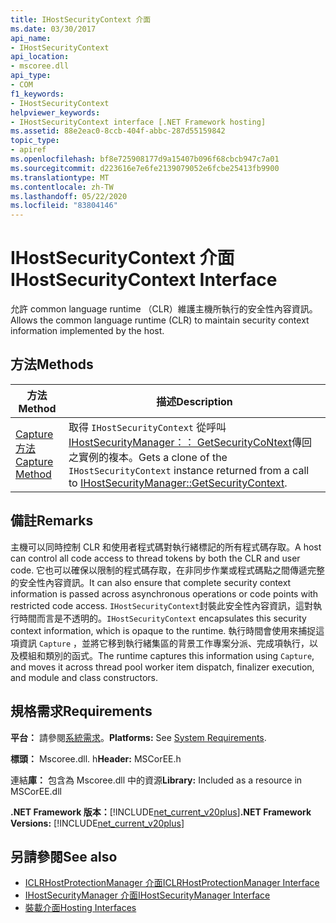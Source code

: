 ```yaml
---
title: IHostSecurityContext 介面
ms.date: 03/30/2017
api_name:
- IHostSecurityContext
api_location:
- mscoree.dll
api_type:
- COM
f1_keywords:
- IHostSecurityContext
helpviewer_keywords:
- IHostSecurityContext interface [.NET Framework hosting]
ms.assetid: 88e2eac0-8ccb-404f-abbc-287d55159842
topic_type:
- apiref
ms.openlocfilehash: bf8e725908177d9a15407b096f68cbcb947c7a01
ms.sourcegitcommit: d223616e7e6fe2139079052e6fcbe25413fb9900
ms.translationtype: MT
ms.contentlocale: zh-TW
ms.lasthandoff: 05/22/2020
ms.locfileid: "83804146"
---
```

# <a name="ihostsecuritycontext-interface"></a><span data-ttu-id="e37b7-102">IHostSecurityContext 介面</span><span class="sxs-lookup"><span data-stu-id="e37b7-102">IHostSecurityContext Interface</span></span>
<span data-ttu-id="e37b7-103">允許 common language runtime （CLR）維護主機所執行的安全性內容資訊。</span><span class="sxs-lookup"><span data-stu-id="e37b7-103">Allows the common language runtime (CLR) to maintain security context information implemented by the host.</span></span>  
  
## <a name="methods"></a><span data-ttu-id="e37b7-104">方法</span><span class="sxs-lookup"><span data-stu-id="e37b7-104">Methods</span></span>  
  
|<span data-ttu-id="e37b7-105">方法</span><span class="sxs-lookup"><span data-stu-id="e37b7-105">Method</span></span>|<span data-ttu-id="e37b7-106">描述</span><span class="sxs-lookup"><span data-stu-id="e37b7-106">Description</span></span>|  
|------------|-----------------|  
|[<span data-ttu-id="e37b7-107">Capture 方法</span><span class="sxs-lookup"><span data-stu-id="e37b7-107">Capture Method</span></span>](../../../../docs/framework/unmanaged-api/hosting/ihostsecuritycontext-capture-method.md)|<span data-ttu-id="e37b7-108">取得 `IHostSecurityContext` 從呼叫[IHostSecurityManager：： GetSecurityCoNtext](ihostsecuritymanager-getsecuritycontext-method.md)傳回之實例的複本。</span><span class="sxs-lookup"><span data-stu-id="e37b7-108">Gets a clone of the `IHostSecurityContext` instance returned from a call to [IHostSecurityManager::GetSecurityContext](ihostsecuritymanager-getsecuritycontext-method.md).</span></span>|  
  
## <a name="remarks"></a><span data-ttu-id="e37b7-109">備註</span><span class="sxs-lookup"><span data-stu-id="e37b7-109">Remarks</span></span>  
 <span data-ttu-id="e37b7-110">主機可以同時控制 CLR 和使用者程式碼對執行緒標記的所有程式碼存取。</span><span class="sxs-lookup"><span data-stu-id="e37b7-110">A host can control all code access to thread tokens by both the CLR and user code.</span></span> <span data-ttu-id="e37b7-111">它也可以確保以限制的程式碼存取，在非同步作業或程式碼點之間傳遞完整的安全性內容資訊。</span><span class="sxs-lookup"><span data-stu-id="e37b7-111">It can also ensure that complete security context information is passed across asynchronous operations or code points with restricted code access.</span></span> <span data-ttu-id="e37b7-112">`IHostSecurityContext`封裝此安全性內容資訊，這對執行時間而言是不透明的。</span><span class="sxs-lookup"><span data-stu-id="e37b7-112">`IHostSecurityContext` encapsulates this security context information, which is opaque to the runtime.</span></span> <span data-ttu-id="e37b7-113">執行時間會使用來捕捉這項資訊 `Capture` ，並將它移到執行緒集區的背景工作專案分派、完成項執行，以及模組和類別的函式。</span><span class="sxs-lookup"><span data-stu-id="e37b7-113">The runtime captures this information using `Capture`, and moves it across thread pool worker item dispatch, finalizer execution, and module and class constructors.</span></span>  
  
## <a name="requirements"></a><span data-ttu-id="e37b7-114">規格需求</span><span class="sxs-lookup"><span data-stu-id="e37b7-114">Requirements</span></span>  
 <span data-ttu-id="e37b7-115">**平台：** 請參閱[系統需求](../../get-started/system-requirements.md)。</span><span class="sxs-lookup"><span data-stu-id="e37b7-115">**Platforms:** See [System Requirements](../../get-started/system-requirements.md).</span></span>  
  
 <span data-ttu-id="e37b7-116">**標頭：** Mscoree.dll. h</span><span class="sxs-lookup"><span data-stu-id="e37b7-116">**Header:** MSCorEE.h</span></span>  
  
 <span data-ttu-id="e37b7-117">連結**庫：** 包含為 Mscoree.dll 中的資源</span><span class="sxs-lookup"><span data-stu-id="e37b7-117">**Library:** Included as a resource in MSCorEE.dll</span></span>  
  
 <span data-ttu-id="e37b7-118">**.NET Framework 版本：**[!INCLUDE[net_current_v20plus](../../../../includes/net-current-v20plus-md.md)]</span><span class="sxs-lookup"><span data-stu-id="e37b7-118">**.NET Framework Versions:** [!INCLUDE[net_current_v20plus](../../../../includes/net-current-v20plus-md.md)]</span></span>  
  
## <a name="see-also"></a><span data-ttu-id="e37b7-119">另請參閱</span><span class="sxs-lookup"><span data-stu-id="e37b7-119">See also</span></span>

- [<span data-ttu-id="e37b7-120">ICLRHostProtectionManager 介面</span><span class="sxs-lookup"><span data-stu-id="e37b7-120">ICLRHostProtectionManager Interface</span></span>](iclrhostprotectionmanager-interface.md)
- [<span data-ttu-id="e37b7-121">IHostSecurityManager 介面</span><span class="sxs-lookup"><span data-stu-id="e37b7-121">IHostSecurityManager Interface</span></span>](ihostsecuritymanager-interface.md)
- [<span data-ttu-id="e37b7-122">裝載介面</span><span class="sxs-lookup"><span data-stu-id="e37b7-122">Hosting Interfaces</span></span>](hosting-interfaces.md)
